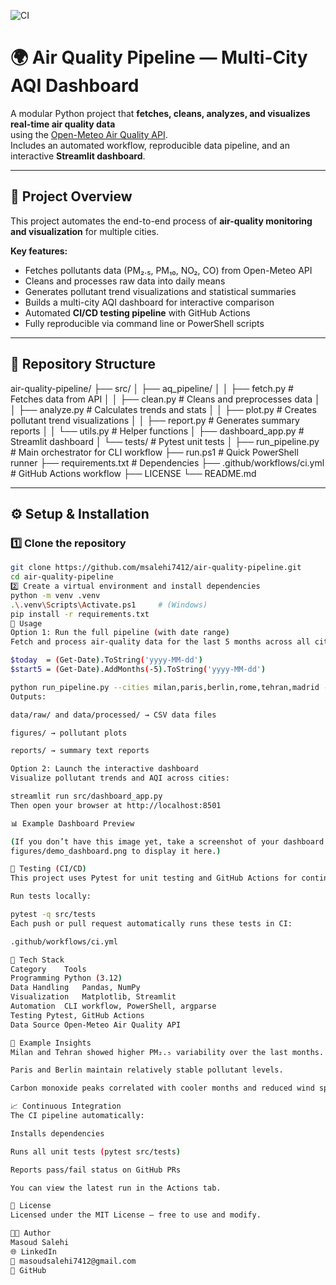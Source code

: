 ![CI](https://github.com/msalehi7412/air-quality-pipeline/actions/workflows/ci.yml/badge.svg)

# 🌍 Air Quality Pipeline — Multi-City AQI Dashboard

A modular Python project that **fetches, cleans, analyzes, and visualizes real-time air quality data**  
using the [Open-Meteo Air Quality API](https://open-meteo.com/).  
Includes an automated workflow, reproducible data pipeline, and an interactive **Streamlit dashboard**.

---

## 🧠 Project Overview

This project automates the end-to-end process of **air-quality monitoring and visualization** for multiple cities.

**Key features:**
- Fetches pollutants data (PM₂.₅, PM₁₀, NO₂, CO) from Open-Meteo API  
- Cleans and processes raw data into daily means  
- Generates pollutant trend visualizations and statistical summaries  
- Builds a multi-city AQI dashboard for interactive comparison  
- Automated **CI/CD testing pipeline** with GitHub Actions  
- Fully reproducible via command line or PowerShell scripts

---

## 🧩 Repository Structure

air-quality-pipeline/
├── src/
│ ├── aq_pipeline/
│ │ ├── fetch.py # Fetches data from API
│ │ ├── clean.py # Cleans and preprocesses data
│ │ ├── analyze.py # Calculates trends and stats
│ │ ├── plot.py # Creates pollutant trend visualizations
│ │ ├── report.py # Generates summary reports
│ │ └── utils.py # Helper functions
│ ├── dashboard_app.py # Streamlit dashboard
│ └── tests/ # Pytest unit tests
│
├── run_pipeline.py # Main orchestrator for CLI workflow
├── run.ps1 # Quick PowerShell runner
├── requirements.txt # Dependencies
├── .github/workflows/ci.yml # GitHub Actions workflow
├── LICENSE
└── README.md


---

## ⚙️ Setup & Installation

### 1️⃣ Clone the repository
```bash
git clone https://github.com/msalehi7412/air-quality-pipeline.git
cd air-quality-pipeline
2️⃣ Create a virtual environment and install dependencies
python -m venv .venv
.\.venv\Scripts\Activate.ps1     # (Windows)
pip install -r requirements.txt
🚀 Usage
Option 1: Run the full pipeline (with date range)
Fetch and process air-quality data for the last 5 months across all cities:

$today  = (Get-Date).ToString('yyyy-MM-dd')
$start5 = (Get-Date).AddMonths(-5).ToString('yyyy-MM-dd')

python run_pipeline.py --cities milan,paris,berlin,rome,tehran,madrid --start $start5 --end $today --timestamp
Outputs:

data/raw/ and data/processed/ → CSV data files

figures/ → pollutant plots

reports/ → summary text reports

Option 2: Launch the interactive dashboard
Visualize pollutant trends and AQI across cities:

streamlit run src/dashboard_app.py
Then open your browser at http://localhost:8501

📊 Example Dashboard Preview

(If you don’t have this image yet, take a screenshot of your dashboard and save it as
figures/demo_dashboard.png to display it here.)

🧪 Testing (CI/CD)
This project uses Pytest for unit testing and GitHub Actions for continuous integration.

Run tests locally:

pytest -q src/tests
Each push or pull request automatically runs these tests in CI:

.github/workflows/ci.yml

🧠 Tech Stack
Category	Tools
Programming	Python (3.12)
Data Handling	Pandas, NumPy
Visualization	Matplotlib, Streamlit
Automation	CLI workflow, PowerShell, argparse
Testing	Pytest, GitHub Actions
Data Source	Open-Meteo Air Quality API

🧩 Example Insights
Milan and Tehran showed higher PM₂.₅ variability over the last months.

Paris and Berlin maintain relatively stable pollutant levels.

Carbon monoxide peaks correlated with cooler months and reduced wind speed.

📈 Continuous Integration
The CI pipeline automatically:

Installs dependencies

Runs all unit tests (pytest src/tests)

Reports pass/fail status on GitHub PRs

You can view the latest run in the Actions tab.

📄 License
Licensed under the MIT License — free to use and modify.

👨‍💻 Author
Masoud Salehi
🌐 LinkedIn
📧 masoudsalehi7412@gmail.com
🔗 GitHub
